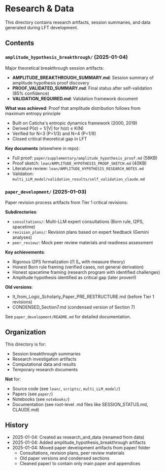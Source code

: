 # Research & Data

This directory contains research artifacts, session summaries, and data generated during LFT development.

## Contents

### `amplitude_hypothesis_breakthrough/` (2025-01-04)

Major theoretical breakthrough session artifacts:
- **AMPLITUDE_BREAKTHROUGH_SUMMARY.md**: Session summary of amplitude hypothesis proof discovery
- **PROOF_VALIDATED_SUMMARY.md**: Final status after self-validation (85% confidence)
- **VALIDATION_REQUIRED.md**: Validation framework document

**What was achieved**: Proof that amplitude distribution follows from maximum entropy principle
- Built on Caticha's entropic dynamics framework (2000, 2019)
- Derived P(σ) = 1/|V| for h(σ) ≤ K(N)
- Verified for N=3 (P=1/3) and N=4 (P=1/9)
- Closed critical theoretical gap in LFT

**Key documents** (elsewhere in repo):
- Full proof: `paper/supplementary/amplitude_hypothesis_proof.md` (58KB)
- Proof sketch: `lean/AMPLITUDE_HYPOTHESIS_PROOF_SKETCH.md` (40KB)
- Literature review: `lean/AMPLITUDE_HYPOTHESIS_RESEARCH_NOTES.md`
- Validation: `multi_LLM_model/validation_results/self_validation_claude.md`

### `paper_development/` (2025-01-03)

Paper revision process artifacts from Tier 1 critical revisions:

**Subdirectories**:
- `consultations/`: Multi-LLM expert consultations (Born rule, I2PS, spacetime)
- `revision_plans/`: Revision plans based on expert feedback (Gemini analyses)
- `peer_review/`: Mock peer review materials and readiness assessment

**Key achievements**:
- Rigorous I2PS formalization (∏ Sₙ with measure theory)
- Honest Born rule framing (verified cases, not general derivation)
- Honest spacetime framing (research program with identified challenges)
- Amplitude hypothesis identified as critical gap (later proven!)

**Old versions**:
- It_from_Logic_Scholarly_Paper_PRE_RESTRUCTURE.md (before Tier 1 revisions)
- CONDENSED_Section7.md (condensed version of Section 7)

See `paper_development/README.md` for detailed documentation.

## Organization

This directory is for:
- Session breakthrough summaries
- Research investigation artifacts
- Computational data and results
- Temporary research documents

**Not** for:
- Source code (see `lean/`, `scripts/`, `multi_LLM_model/`)
- Papers (see `paper/`)
- Notebooks (see `notebooks/`)
- Documentation (see root-level .md files like SESSION_STATUS.md, CLAUDE.md)

## History

- 2025-01-04: Created as research_and_data (renamed from data)
- 2025-01-04: Added amplitude_hypothesis_breakthrough artifacts
- 2025-01-04: Moved paper development artifacts from paper/ folder
  - Consultations, revision plans, peer review materials
  - Old paper versions and condensed sections
  - Cleaned paper/ to contain only main paper and appendices
